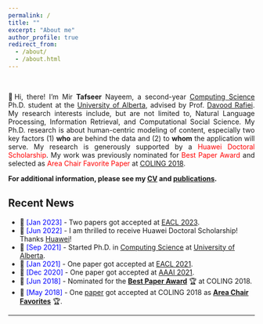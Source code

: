 ```yaml
---
permalink: /
title: ""
excerpt: "About me"
author_profile: true
redirect_from: 
  - /about/
  - /about.html
---
```


<br/>
<p align="justify">
👋Hi, there! I’m Mir <b>Tafseer</b> Nayeem, a second-year <a href="https://www.ualberta.ca/computing-science/index.html">Computing Science</a> Ph.D. student at the <a href="https://www.ualberta.ca/index.html">University of Alberta</a>, advised by Prof. <a href="https://webdocs.cs.ualberta.ca/~drafiei/">Davood Rafiei</a>. My research interests include, but are not limited to, Natural Language Processing, Information Retrieval, and Computational Social Science. My Ph.D. research is about human-centric modeling of content, especially two key factors (1) <b>who</b> are behind the data and (2) to <b>whom</b> the application will serve. My research is generously supported by a <span style="color:Red">Huawei Doctoral Scholarship</span>. My work was previously nominated for <span style="color:Red">Best Paper Award</span> and selected as <span style="color:Red">Area Chair Favorite Paper</span> at <a href="http://coling2018.org/coling-2018-best-papers/">COLING 2018</a>.
</p>


<!--
Thanks for stopping by!

My name is Mir Tafseer Nayeem. I graduated with a M.Sc. degree in Computer Science from the [University of Lethbridge (UofL)](https://www.uleth.ca/), Alberta, Canada. I also worked as a Teaching and Research Assistant at UofL. My research interests include, but are not limited to, Natural Language Processing, Computational Social Science, and Recommender Systems. My work was nominated for [<span style="color:Red"> **Best Paper Award**</span>](http://coling2018.org/coling-2018-best-papers/) and selected as <span style="color:Red"> **Area Chair Favorite Paper** </span> at [COLING 2018](http://coling2018.org). Currently, I am working as a faculty member at [Ahsanullah University of Science and Technology (AUST)](https://www.aust.edu/cse), Dhaka, Bangladesh. 
-->

**For additional information, please see my [CV](https://tafseer-nayeem.github.io/cv/) and [publications](https://tafseer-nayeem.github.io/publications/).**


<!-- <a href="https://tafseer-nayeem.github.io/publications/"> <img src="https://tafseer-nayeem.github.io/images/pubs.png" alt="Publication Venues"
	title="Publication Venues" width="600" height="200"> </a>
-->


## Recent News
* 📢 <span style="color:Blue"> [Jan 2023] </span> - Two papers got accepted at [EACL 2023](https://2023.eacl.org/).
* 📢 <span style="color:Blue"> [Jun 2022] </span> - I am thrilled to receive Huawei Doctoral Scholarship! Thanks [Huawei](https://www.huawei.com/en/)!
* 📢 <span style="color:Blue"> [Sep 2021] </span> - Started Ph.D. in [Computing Science](https://www.ualberta.ca/computing-science/index.html) at [University of Alberta](https://www.ualberta.ca/index.html).
* 📢 <span style="color:Blue"> [Jan 2021] </span> - One paper got accepted at [EACL 2021](https://2021.eacl.org/).
* 📢 <span style="color:Blue"> [Dec 2020] </span> - One paper got accepted at [AAAI 2021](https://aaai.org/Conferences/AAAI-21/).
* 📢 <span style="color:Blue"> [Jun 2018] </span> - Nominated for the [**Best Paper Award**](http://coling2018.org/coling-2018-best-papers/) 🏆 at COLING 2018.
* 📢 <span style="color:Blue"> [May 2018] </span> - One [paper](http://aclweb.org/anthology/C18-1102) got accepted at COLING 2018 as [**Area Chair Favorites**](http://coling2018.org/coling-2018-best-papers/) 🏆. 


<!--
* 📢 <span style="color:Blue"> [May 2019] </span> - One [journal paper](https://www.sciencedirect.com/science/article/pii/S0885230818303449) got accepted to  [Computer Speech & Language](https://www.journals.elsevier.com/computer-speech-and-language).
* 📢 <span style="color:Blue"> [Jan 2019] </span> - One [paper](https://link.springer.com/chapter/10.1007/978-3-030-15719-7_14) got accepted at [ECIR 2019](http://ecir2019.org/).
* 📢 <span style="color:Blue"> [Oct 2017] </span> - Organizer and Host: [Intel Nervana AI Academy - Workshop](https://www.intel.ai/).
* 📢 <span style="color:Blue"> [Aug 2017] </span> - One [paper](http://www.aclweb.org/anthology/I17-2071) got accepted at [IJCNLP 2017](http://ijcnlp2017.org/site/page.aspx?pid=901&sid=1133&lang=en).
* 📢 <span style="color:Blue"> [Aug 2017] </span> - One [paper ](https://dl.acm.org/citation.cfm?id=3133106) got accepted at [CIKM 2017](http://www.cikmconference.org/CIKM2017/index.html).
* 📢 <span style="color:Blue"> [Aug 2017] </span> - I attended [ACL 2017](http://acl2017.org/) in Vancouver, and presented a [workshop paper](http://www.aclweb.org/anthology/W17-2407).  
* 📢 <span style="color:Blue"> [Apr 2017] </span> - Gave a talk on [Introduction to NLTK.](https://tafseer-nayeem.github.io/files/Introduction_to_NLTK.pdf)
-->

----------------------------------------
<!--
[**Back to Top**](#)


<script type='text/javascript' id='clustrmaps' src='//cdn.clustrmaps.com/map_v2.js?cl=ffffff&w=320&t=m&d=ipF0iF0Q-RsFHP1VWejYRbFjf-eSQyozfam19f0UfGo'></script>
-->


